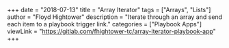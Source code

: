 +++
date = "2018-07-13"
title = "Array Iterator"
tags = ["Arrays", "Lists"]
author = "Floyd Hightower"
description = "Iterate through an array and send each item to a playbook trigger link."
categories = ["Playbook Apps"]
viewLink = "https://gitlab.com/fhightower-tc/array-iterator-playbook-app"
+++
